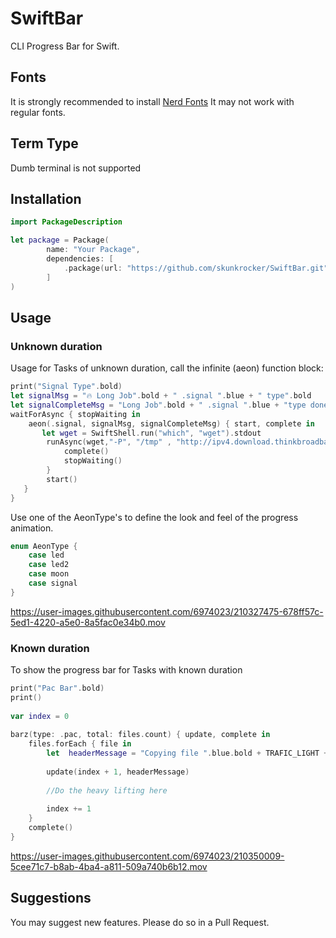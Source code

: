 # SwiftBar

CLI Progress Bar for Swift.
## Fonts
It is strongly recommended to install [Nerd Fonts](https://www.nerdfonts.com)
It may not work with regular fonts.
## Term Type
Dumb terminal is not supported

## Installation
```swift
import PackageDescription

let package = Package(
        name: "Your Package",
        dependencies: [
            .package(url: "https://github.com/skunkrocker/SwiftBar.git", from: "1.0.2")
        ]
)
```

## Usage
### Unknown duration

Usage for Tasks of unknown duration, call the infinite (aeon) function block: 

```swift
print("Signal Type".bold)
let signalMsg = "🔥 Long Job".bold + " .signal ".blue + " type".bold
let signalCompleteMsg = "Long Job".bold + " .signal ".blue + "type done".bold
waitForAsync { stopWaiting in
    aeon(.signal, signalMsg, signalCompleteMsg) { start, complete in
       let wget = SwiftShell.run("which", "wget").stdout
        runAsync(wget,"-P", "/tmp" , "http://ipv4.download.thinkbroadband.com/20MB.zip").onCompletion { command in
            complete()
            stopWaiting()
        }
        start()
   }
}
```

Use one of the AeonType's to define the look and feel of the progress animation.
```swift
enum AeonType {
    case led
    case led2
    case moon
    case signal
}
```



https://user-images.githubusercontent.com/6974023/210327475-678ff57c-5ed1-4220-a5e0-8a5fac0e34b0.mov

### Known duration

To show the progress bar for Tasks with known duration
```swift
print("Pac Bar".bold)
print()
        
var index = 0
        
barz(type: .pac, total: files.count) { update, complete in
    files.forEach { file in
        let  headerMessage = "Copying file ".blue.bold + TRAFIC_LIGHT + " " + file.green.bold
                
        update(index + 1, headerMessage)
                
        //Do the heavy lifting here
        
        index += 1
    }
    complete()
}
```


https://user-images.githubusercontent.com/6974023/210350009-5cee71c7-b8ab-4ba4-a811-509a740b6b12.mov


## Suggestions
You may suggest new features.
Please do so in a Pull Request.
